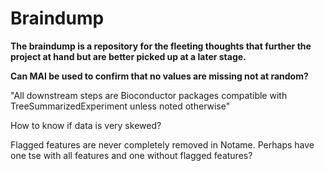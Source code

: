 # Braindump

**The braindump is a repository for the fleeting thoughts that further the project at hand but are better picked up at a later stage.**

**Can MAI be used to confirm that no values are missing not at random?**

"All downstream steps are Bioconductor packages compatible with TreeSummarizedExperiment unless noted otherwise"

How to know if data is very skewed?

Flagged features are never completely removed in Notame. Perhaps have one tse with all features and one without flagged features?

